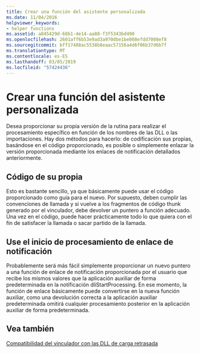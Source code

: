 ```yaml
---
title: Crear una función del asistente personalizada
ms.date: 11/04/2016
helpviewer_keywords:
- helper functions
ms.assetid: a845429d-68b1-4e14-aa88-f3f5343bd490
ms.openlocfilehash: 2601aff6b53e9ad3a970dbe1be008efdd7008ef8
ms.sourcegitcommit: bff17488ac5538b8eaac57156a4d6f06b37d6b7f
ms.translationtype: MT
ms.contentlocale: es-ES
ms.lasthandoff: 03/05/2019
ms.locfileid: "57424436"
---
```

# <a name="developing-your-own-helper-function"></a>Crear una función del asistente personalizada

Desea proporcionar su propia versión de la rutina para realizar el procesamiento específico en función de los nombres de las DLL o las importaciones. Hay dos métodos para hacerlo: de codificación sus propias, basándose en el código proporcionado, es posible o simplemente enlazar la versión proporcionada mediante los enlaces de notificación detallados anteriormente.

## <a name="code-your-own"></a>Código de su propia

Esto es bastante sencillo, ya que básicamente puede usar el código proporcionado como guía para el nuevo. Por supuesto, deben cumplir las convenciones de llamada y si vuelve a los fragmentos de código thunk generado por el vinculador, debe devolver un puntero a función adecuado. Una vez en el código, puede hacer prácticamente todo lo que quiera con el fin de satisfacer la llamada o sacar partido de la llamada.

## <a name="use-the-start-processing-notification-hook"></a>Use el inicio de procesamiento de enlace de notificación

Probablemente será más fácil simplemente proporcionar un nuevo puntero a una función de enlace de notificación proporcionada por el usuario que recibe los mismos valores que la aplicación auxiliar de forma predeterminada en la notificación dliStartProcessing. En ese momento, la función de enlace básicamente puede convertirse en la nueva función auxiliar, como una devolución correcta a la aplicación auxiliar predeterminada omitirá cualquier procesamiento posterior en la aplicación auxiliar de forma predeterminada.

## <a name="see-also"></a>Vea también

[Compatibilidad del vinculador con las DLL de carga retrasada](../../build/reference/linker-support-for-delay-loaded-dlls.md)
